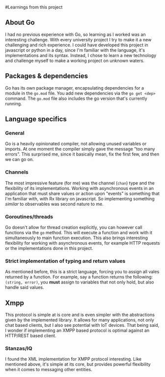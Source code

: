 #Learnings from this project

## About Go

I had no previous experience with Go, so learning as I worked was an interesting challenge.
With every university project I try to make it a new challenging and rich experience. I could have developed this project in javascript or python in a day, since I'm familiar with the language, it's implementations and its syntax. Instead, I chose to learn a new technology and challenge myself to make a working project on unknown waters.

## Packages & dependencies
Go has its own package manager, encapsulating dependencies for a module in the `go.mod` file. 
You add new dependencies via the `go get <dep>` command. The `go.mod` file also includes the go version that's currently running.

## Language specifics

### General
Go is a heavily opinionated compiler, not allowing unused variables or imports. 
At one moment the compiler simply gave the message "too many errors". 
This surprised me, since it basically mean, fix the first few, and then we can go on.

### Channels
The most impressive feature (for me) was the channel (`chan`) type and the flexibility of its implementations.
Working with asynchronous events in an application that must share values or action upon "events" is something that I'm familiar with, with Rx library on javascript. 
So implementing something *similar* to observables was second nature to me. 

### Goroutines/threads
Go doesn't allow for thread creation explicitly, you can however call functions via the `go` method.
This will execute a function and work with it simultaneously to main function execution. This also brings interesting flexibility for working with asynchronous events, for example HTTP requests or the implementations done in this project.

### Strict implementation of typing and return values
As mentioned before, this is a strict language, forcing you to assign all vales returned by a function. 
For example, say a function returns the following: `(string, error)`, you **must** assign to variables that not only hold, but also handle said values. 

## Xmpp
This protocol is simple at is core and is even simpler with the abstractions given by the implemented library. 
It allows for many applications, not only chat based clients, but I also see potential with IoT devices. 
That being said, I wonder if implementing an XMPP based protocol is optimal against an HTTP/REST based client.

### Stanzas/IQ
I found the XML implementation for XMPP protocol interesting. 
Like mentioned above, it's simple at its core, but provides powerful flexibility when it comes to messaging other entities.

